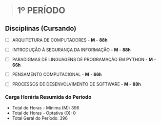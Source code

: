 ># 1º PERÍODO

## Disciplinas (Cursando)

- [ ] ARQUITETURA DE COMPUTADORES - **M** - **88h**

- [ ] INTRODUÇÃO À SEGURANÇA DA INFORMAÇÃO - **M** - **88h**

- [ ] PARADIGMAS DE LINGUAGENS DE PROGRAMAÇÃO EM PYTHON - **M** - **66h**

- [ ] PENSAMENTO COMPUTACIONAL - **M** - **66h**

- [ ] PROCESSOS DE DESENVOLVIMENTO DE SOFTWARE - **M** - **88h**


### Carga Horária Resumida do Período
* Total de Horas - Mínima (M): 396
* Total de Horas - Optativa (O): 0
* Total Geral do Período: 396